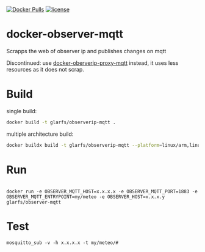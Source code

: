 [![Docker Pulls](https://img.shields.io/docker/pulls/glarfs/observerip-mqtt.svg)](https://hub.docker.com/r/glarfs/observerip-mqtt/)
[![license](https://img.shields.io/github/license/glarfs/docker-observerip-mqtt.svg)](https://github.com/glarfs/docker-observerip-mqtt/blob/master/LICENSE)
# docker-observer-mqtt

Scrapps the web of observer ip and publishes changes on mqtt

Discontinued: use [docker-oberverip-proxy-mqtt](https://github.com/glarfs/docker-observerip-proxy-mqtt/) instead, it uses less resources as it does not scrap.

# Build

single build:
```bash
docker build -t glarfs/observerip-mqtt .
```

multiple architecture build:
```bash
docker buildx build -t glarfs/observerip-mqtt --platform=linux/arm,linux/arm64,linux/amd64 . --push
```

# Run

```

docker run -e OBSERVER_MQTT_HOST=x.x.x.x -e OBSERVER_MQTT_PORT=1883 -e OBSERVER_MQTT_ENTRYPOINT=my/meteo -e OBSERVER_HOST=x.x.x.y glarfs/observer-mqtt
```


# Test

```
mosquitto_sub -v -h x.x.x.x -t my/meteo/#
```
